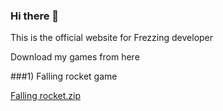 
### Hi there 👋

This is the official website for Frezzing developer

Download my games from here


###1) Falling rocket game

[Falling rocket.zip](https://github.com/freezingdeveloper/freezingdeveloper/files/6682369/Falling.rocket.zip)
